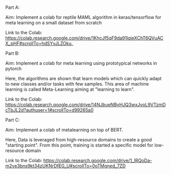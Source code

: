 Part A:

Aim: Implement a colab for reptile MAML algorithm in keras/tensorflow for meta learning on a small dataset from scratch

Link to the Colab: https://colab.research.google.com/drive/1KhcJf5qF9da91lqjeXChT6QVuACX_pHF#scrollTo=hdSYvJLZOku_

Part B:

Aim: Implement a colab for meta learning using prototypical networks in pytorch

Here, the algorithms are shown that learn models which can quickly adapt to new classes and/or tasks with few samples. This area of machine learning is called Meta-Learning aiming at "learning to learn".

Link to the Colab: https://colab.research.google.com/drive/14NJbueNByHJQ3wxJyoL9VTzmDcTbJL2d?authuser=1#scrollTo=d99265a0

Part C:

Aim: Implement a colab of  metalearning on top of BERT.

Here, Data is leveraged from high-resource domains to create a good "starting point". From this point, training is started a specific model for low-resource domain

Link to the Colab: https://colab.research.google.com/drive/1_IRQoDa-m2ve3bns9kt34zUKNrDfEG_U#scrollTo=0oTMgned_7ZD
